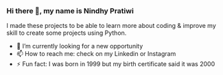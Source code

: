### Hi there 👋, my name is Nindhy Pratiwi

I made these projects to be able to learn more about coding & improve my skill to create some projects using Python.

- 🔭 I’m currently looking for a new opportunity
- 📫 How to reach me: check on my Linkedin or Instagram 
- ⚡ Fun fact: I was born in 1999 but my birth certificate said it was 2000 
